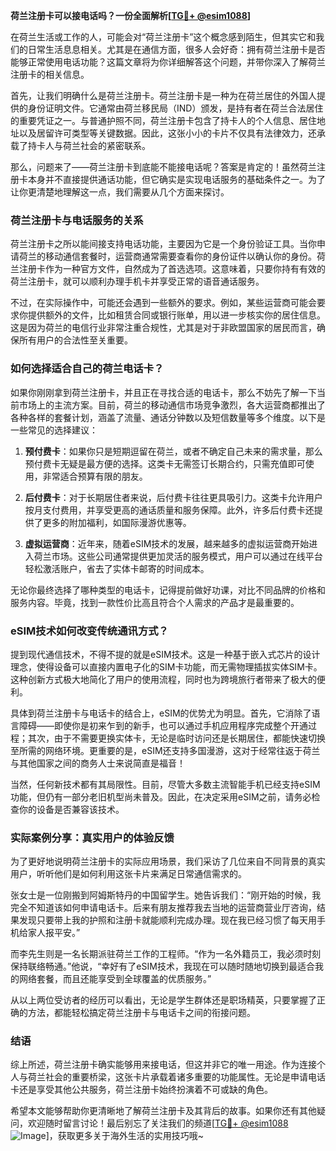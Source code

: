 **荷兰注册卡可以接电话吗？一份全面解析[[TG💪+ @esim1088](https://t.me/s/esim1088)]**

在荷兰生活或工作的人，可能会对“荷兰注册卡”这个概念感到陌生，但其实它和我们的日常生活息息相关。尤其是在通信方面，很多人会好奇：拥有荷兰注册卡是否能够正常使用电话功能？这篇文章将为你详细解答这个问题，并带你深入了解荷兰注册卡的相关信息。

首先，让我们明确什么是荷兰注册卡。荷兰注册卡是一种为在荷兰居住的外国人提供的身份证明文件。它通常由荷兰移民局（IND）颁发，是持有者在荷兰合法居住的重要凭证之一。与普通护照不同，荷兰注册卡包含了持卡人的个人信息、居住地址以及居留许可类型等关键数据。因此，这张小小的卡片不仅具有法律效力，还承载了持卡人与荷兰社会的紧密联系。

那么，问题来了——荷兰注册卡到底能不能接电话呢？答案是肯定的！虽然荷兰注册卡本身并不直接提供通话功能，但它确实是实现电话服务的基础条件之一。为了让你更清楚地理解这一点，我们需要从几个方面来探讨。

### 荷兰注册卡与电话服务的关系

荷兰注册卡之所以能间接支持电话功能，主要因为它是一个身份验证工具。当你申请荷兰的移动通信套餐时，运营商通常需要查看你的身份证件以确认你的身份。荷兰注册卡作为一种官方文件，自然成为了首选选项。这意味着，只要你持有有效的荷兰注册卡，就可以顺利办理手机卡并享受正常的语音通话服务。

不过，在实际操作中，可能还会遇到一些额外的要求。例如，某些运营商可能会要求你提供额外的文件，比如租赁合同或银行账单，用以进一步核实你的居住信息。这是因为荷兰的电信行业非常注重合规性，尤其是对于非欧盟国家的居民而言，确保所有用户的合法性至关重要。

### 如何选择适合自己的荷兰电话卡？

如果你刚刚拿到荷兰注册卡，并且正在寻找合适的电话卡，那么不妨先了解一下当前市场上的主流方案。目前，荷兰的移动通信市场竞争激烈，各大运营商都推出了各种各样的套餐计划，涵盖了流量、通话分钟数以及短信数量等多个维度。以下是一些常见的选择建议：

1. **预付费卡**：如果你只是短期逗留在荷兰，或者不确定自己未来的需求量，那么预付费卡无疑是最方便的选择。这类卡无需签订长期合约，只需充值即可使用，非常适合预算有限的朋友。
   
2. **后付费卡**：对于长期居住者来说，后付费卡往往更具吸引力。这类卡允许用户按月支付费用，并享受更高的通话质量和服务保障。此外，许多后付费卡还提供了更多的附加福利，如国际漫游优惠等。

3. **虚拟运营商**：近年来，随着eSIM技术的发展，越来越多的虚拟运营商开始进入荷兰市场。这些公司通常提供更加灵活的服务模式，用户可以通过在线平台轻松激活账户，省去了实体卡邮寄的时间成本。

无论你最终选择了哪种类型的电话卡，记得提前做好功课，对比不同品牌的价格和服务内容。毕竟，找到一款性价比高且符合个人需求的产品才是最重要的。

### eSIM技术如何改变传统通讯方式？

提到现代通信技术，不得不提的就是eSIM技术。这是一种基于嵌入式芯片的设计理念，使得设备可以直接内置电子化的SIM卡功能，而无需物理插拔实体SIM卡。这种创新方式极大地简化了用户的使用流程，同时也为跨境旅行者带来了极大的便利。

具体到荷兰注册卡与电话卡的结合上，eSIM的优势尤为明显。首先，它消除了语言障碍——即使你是初来乍到的新手，也可以通过手机应用程序完成整个开通过程；其次，由于不需要更换实体卡，无论是临时访问还是长期居住，都能快速切换至所需的网络环境。更重要的是，eSIM还支持多国漫游，这对于经常往返于荷兰与其他国家之间的商务人士来说简直是福音！

当然，任何新技术都有其局限性。目前，尽管大多数主流智能手机已经支持eSIM功能，但仍有一部分老旧机型尚未普及。因此，在决定采用eSIM之前，请务必检查你的设备是否兼容该技术。

### 实际案例分享：真实用户的体验反馈

为了更好地说明荷兰注册卡的实际应用场景，我们采访了几位来自不同背景的真实用户，听听他们是如何利用这张卡片来满足日常通信需求的。

张女士是一位刚搬到阿姆斯特丹的中国留学生。她告诉我们：“刚开始的时候，我完全不知道该如何申请电话卡。后来有朋友推荐我去当地的运营商营业厅咨询，结果发现只要带上我的护照和注册卡就能顺利完成办理。现在我已经习惯了每天用手机给家人报平安。”

而李先生则是一名长期派驻荷兰工作的工程师。“作为一名外籍员工，我必须时刻保持联络畅通。”他说，“幸好有了eSIM技术，我现在可以随时随地切换到最适合我的网络套餐，而且还能享受到全球覆盖的优质服务。”

从以上两位受访者的经历可以看出，无论是学生群体还是职场精英，只要掌握了正确的方法，都能轻松搞定荷兰注册卡与电话卡之间的衔接问题。

### 结语

综上所述，荷兰注册卡确实能够用来接电话，但这并非它的唯一用途。作为连接个人与荷兰社会的重要桥梁，这张卡片承载着诸多重要的功能属性。无论是申请电话卡还是享受其他公共服务，荷兰注册卡始终扮演着不可或缺的角色。

希望本文能够帮助你更清晰地了解荷兰注册卡及其背后的故事。如果你还有其他疑问，欢迎随时留言讨论！最后别忘了关注我们的频道[[TG💪+ @esim1088](https://t.me/s/esim1088) ![Image](https://i.postimg.cc/4NQfJmqS/Snipaste-2025-05-13-00-14-12.png)]，获取更多关于海外生活的实用技巧哦~